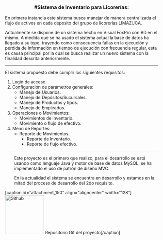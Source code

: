 <h3 style="text-align: center;">#Sistema de Inventario para Licorerías:</h3>
En primera instancia este sistema busca manejar de manera centralizada el flujo 
de activos en cada deposito del grupo de licorerías LIMAZUCA.

Actualmente se dispone de un sistema hecho en Visual FoxPro con BD en el mismo. 
A medida que se ha usado el sistema actual la base de datos ha llegado a su tope,
 trayendo como consecuencia fallas en la ejecución y perdida de información en tiempo
 de ejecución con frecuencia regular, esta es causa principal por la cual se busca realizar
 un nuevo sistema con la finalidad descrita anteriormente.

<hr />

El sistema propuesto debe cumplir los siguientes requisitos:
<ol>
 	<li>Login de acceso.</li>
 	<li>Configuración de parámetros generales:
<ul>
 	<li>Manejo de Usuarios.</li>
 	<li>Manejo de Depósitos/Sucursales.</li>
 	<li>Manejo de Productos y tipos.</li>
 	<li>Manejo de Empleados.</li>
</ul>
</li>
 	<li>Operaciones o Movimientos:
<ul>
 	<li>Movimientos de inventario.</li>
 	<li>Movimiento o flujo de efectivo.</li>
</ul>
</li>
 	<li>Menú de Reportes:
<ul>
 	<li>Reporte de Movimientos.
<ul>
 	<li>Reporte de Inventario.</li>
 	<li>Reporte de flujo efectivo.</li>
</ul>
</li>
</ul>
</li>
</ol>

<hr />
<p style="padding-left: 30px;">Este proyecto es el primero que realizo, para el desarrollo se está usando como lenguaje Java y motor de base de datos MySQL, se ha implementado el uso de patrón de diseño MVC.</p>
<p style="padding-left: 30px;">En la actualidad el sistema se encuentra en desarrollo y estamos en la mitad del proceso de desarrollo del 2do requisito.</p>


[caption id="attachment_150" align="aligncenter" width="128"]<a href="https://github.com/ajfmo/Sistema-Licoreria"><img class="wp-image-150 size-full" src="http://ajfmo.comxa.com/wp-content/uploads/2016/08/1472121225_github_circle_color.png" alt="Github " width="128" height="128" /></a> Repositorio Git del proyecto[/caption]